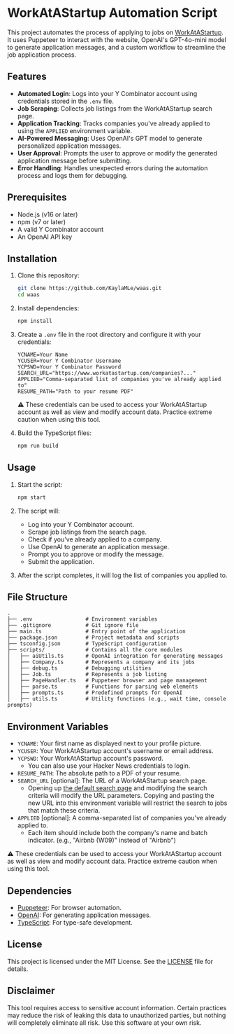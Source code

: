 # WorkAtAStartup Automation Script

This project automates the process of applying to jobs on [WorkAtAStartup](https://www.workatastartup.com). It uses Puppeteer to interact with the website, OpenAI's GPT-4o-mini model to generate application messages, and a custom workflow to streamline the job application process.

## Features

- **Automated Login**: Logs into your Y Combinator account using credentials stored in the `.env` file.
- **Job Scraping**: Collects job listings from the WorkAtAStartup search page.
- **Application Tracking**: Tracks companies you've already applied to using the `APPLIED` environment variable.
- **AI-Powered Messaging**: Uses OpenAI's GPT model to generate personalized application messages.
- **User Approval**: Prompts the user to approve or modify the generated application message before submitting.
- **Error Handling**: Handles unexpected errors during the automation process and logs them for debugging.

## Prerequisites

- Node.js (v16 or later)
- npm (v7 or later)
- A valid Y Combinator account
- An OpenAI API key

## Installation

1. Clone this repository:
   ```bash
   git clone https://github.com/KaylaMLe/waas.git
   cd waas
   ```

2. Install dependencies:
   ```bash
   npm install
   ```

3. Create a `.env` file in the root directory and configure it with your credentials:
   ```env
   YCNAME=Your Name
   YCUSER=Your Y Combinator Username
   YCPSWD=Your Y Combinator Password
   SEARCH_URL="https://www.workatastartup.com/companies?..."
   APPLIED="Comma-separated list of companies you've already applied to"
   RESUME_PATH="Path to your resume PDF"
   ```
	⚠️ These credentials can be used to access your WorkAtAStartup account as well as view and modify account data. Practice extreme caution when using this tool.

4. Build the TypeScript files:
   ```bash
   npm run build
   ```

## Usage

1. Start the script:
   ```bash
   npm start
   ```

2. The script will:
   - Log into your Y Combinator account.
   - Scrape job listings from the search page.
   - Check if you've already applied to a company.
   - Use OpenAI to generate an application message.
   - Prompt you to approve or modify the message.
   - Submit the application.

3. After the script completes, it will log the list of companies you applied to.

## File Structure

```
.
├── .env                 # Environment variables
├── .gitignore           # Git ignore file
├── main.ts              # Entry point of the application
├── package.json         # Project metadata and scripts
├── tsconfig.json        # TypeScript configuration
├── scripts/             # Contains all the core modules
│   ├── aiUtils.ts       # OpenAI integration for generating messages
│   ├── Company.ts       # Represents a company and its jobs
│   ├── debug.ts         # Debugging utilities
│   ├── Job.ts           # Represents a job listing
│   ├── PageHandler.ts   # Puppeteer browser and page management
│   ├── parse.ts         # Functions for parsing web elements
│   ├── prompts.ts       # Predefined prompts for OpenAI
│   ├── utils.ts         # Utility functions (e.g., wait time, console prompts)
```

## Environment Variables

- `YCNAME`: Your first name as displayed next to your profile picture.
- `YCUSER`: Your WorkAtAStartup account's username or email address.
- `YCPSWD`: Your WorkAtAStartup account's password.
  - You can also use your Hacker News credentials to login.
- `RESUME_PATH`: The absolute path to a PDF of your resume.
- `SEARCH_URL` [optional]: The URL of a WorkAtAStartup search page.
  - Opening up [the default search page](https://www.workatastartup.com/companies) and modifying the search criteria will modify the URL parameters. Copying and pasting the new URL into this environment variable will restrict the search to jobs that match these criteria.
- `APPLIED` [optional]: A comma-separated list of companies you've already applied to.
  - Each item should include both the company's name and batch indicator. (e.g., "Airbnb (W09)" instead of "Airbnb")

⚠️ These credentials can be used to access your WorkAtAStartup account as well as view and modify account data. Practice extreme caution when using this tool.

## Dependencies

- [Puppeteer](https://github.com/puppeteer/puppeteer): For browser automation.
- [OpenAI](https://github.com/openai/openai-node): For generating application messages.
- [TypeScript](https://www.typescriptlang.org/): For type-safe development.

## License

This project is licensed under the MIT License. See the [LICENSE](LICENSE.txt) file for details.

## Disclaimer

This tool requires access to sensitive account information. Certain practices may reduce the risk of leaking this data to unauthorized parties, but nothing will completely eliminate all risk. Use this software at your own risk.

